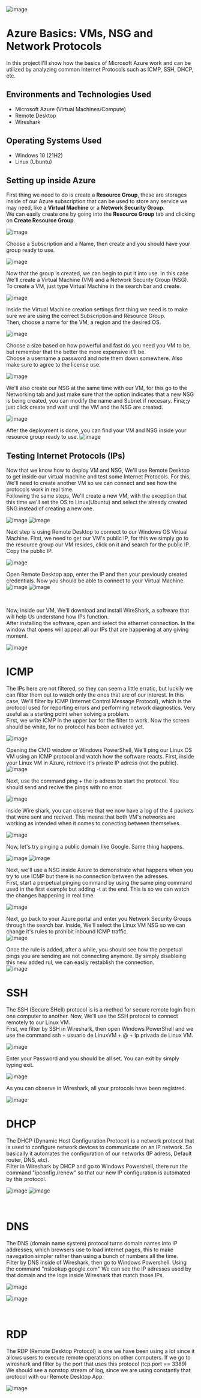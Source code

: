 <p align="center">

  ![image](https://github.com/DsosaH/AzureBasics/assets/148100125/3f070720-1865-41e2-a61e-b398010aeb00)

</p>
<h1>Azure Basics: VMs, NSG and Network Protocols</h1>
In this project I'll show how the basics of Microsoft Azure work and can be utilized by analyzing common Internet Protocols such as ICMP, SSH, DHCP, etc.<br />

<h2>Environments and Technologies Used</h2>

- Microsoft Azure (Virtual Machines/Compute)
- Remote Desktop
- Wireshark

<h2>Operating Systems Used </h2>

- Windows 10</b> (21H2)
- Linux (Ubuntu)</br>

<h2>Setting up inside Azure</h2>
<p>
  First thing we need to do is create a <b>Resource Group</b>, these are storages inside of our Azure subscription that can be used to store any service we may need, like a <b>Virtual Machine</b> or a <b>Network Security Group</b>.<br>
  We can easily create one by going into the <b>Resource Group</b> tab and clicking on <b>Create Resource Group</b>.

  ![image](https://github.com/DsosaH/AzureBasics/assets/148100125/6032af21-02ec-49a0-9fb1-b858db1280a1)<br>
  
  Choose a Subscription and a Name, then create and you should have your group ready to use.
  
  ![image](https://github.com/DsosaH/AzureBasics/assets/148100125/f603e3bd-f2f8-4a1f-b81e-3f97baa25851)
</p>
<p>
  Now that the group is created, we can begin to put it into use. In this case We'll create a Virtual Machine (VM) and a Network Security Group (NSG).<br>
  To create a VM, just type Virtual Machine in the search bar and create.

  ![image](https://github.com/DsosaH/AzureBasics/assets/148100125/064e3f0f-a852-4101-86bd-749399a291fb)

  Inside the Virtual Machine creation settings first thing we need is to make sure we are using the correct Subscription and Resource Group.<br>
  Then, choose a name for the VM, a region and the desired OS.

  ![image](https://github.com/DsosaH/AzureBasics/assets/148100125/9e57fc28-d564-4e75-9680-2d4bec12cae4)

  Choose a size based on how powerful and fast do you need you VM to be, but remember that the better the more expensive it'll be.<br>
  Choose a username a password and note them down somewhere. Also make sure to agree to the license use.
  
  ![image](https://github.com/DsosaH/AzureBasics/assets/148100125/d92d2cc9-db90-419c-98d4-8b59731c54a5)

  We'll also create our NSG at the same time with our VM, for this go to the Networking tab and just make sure that the option indicates that a new NSG is being created, you  can modify the name and Subnet if necesary. Fina;;y just click create and wait until the VM and the NSG are created.

  ![image](https://github.com/DsosaH/AzureBasics/assets/148100125/10433741-d895-4094-b86f-a74cdee94a45)

  After the deployment is done, you can find your VM and NSG inside your resource group ready to use. 
  ![image](https://github.com/DsosaH/AzureBasics/assets/148100125/baebbb48-70ca-49a8-ad56-b7497b23c5c2)

</p>
<h2>Testing Internet Protocols (IPs)</h2>
<p>
  Now that we know how to deploy VM and NSG, We'll use Remote Desktop to get inside our virtual machine and test some Internet Protocols. For this, We'll need to create another VM so we can connect and see how the protocols work in real time.<br>
Following the same steps, We'll create a new VM, with the exception that this time we'll set the OS to Linux(Ubuntu) and select the already created SNG instead of creating a new one.

  ![image](https://github.com/DsosaH/AzureBasics/assets/148100125/d9e8871f-ce52-4159-bbda-84865df1678a)
  ![image](https://github.com/DsosaH/AzureBasics/assets/148100125/e1fc2fe8-429c-4582-9ec7-b3d30fa1bc4c)
  
  Next step is using Remote Desktop to connect to our Windows OS Virtual Machine. First, we need to get our VM's public IP, for this we simply go to the resource group our VM resides, click on it and search for the public IP. Copy the public IP.

  ![image](https://github.com/DsosaH/AzureBasics/assets/148100125/b959607a-05e4-4ebe-ac32-3c7c83a963e1)
  
  Open Remote Desktop app, enter the IP and then your previously created credentials. Now you should be able to connect to your Virtual Machine.<br>
  ![image](https://github.com/DsosaH/AzureBasics/assets/148100125/4ba322d9-77be-4dcb-aed2-86d2fb5e7f48)
  ![image](https://github.com/DsosaH/AzureBasics/assets/148100125/1d5c3bbf-ef47-42f8-99b7-0e8b66e21c1b)
</p><br/>
<p>
  Now, inside our VM, We'll download and install WireShark, a software that will help Us understand how IPs function.<br>
  After installing the software, open and select the ethernet connection. In the window that opens will appear all our IPs that are happening at any giving moment.<br>
  
  ![image](https://github.com/DsosaH/AzureBasics/assets/148100125/fa97cc6c-5c15-47af-ac2f-6207facbcc51)

  <h1>ICMP</h1>
  The IPs here are not filtered, so they can seem a little erratic, but luckily we can filter them out to watch only the ones that are of our interest. In this case, We'll filter by ICMP (Internet Control Message Protocol), which is the protocol used for reporting 
  errors and performing network diagnostics. Very useful as a starting point when solving a problem.<br>
  First, we write ICMP in the upper bar for the filter to work. Now the screen should be white, for no protocol has been activated yet.<br>
  
  ![image](https://github.com/DsosaH/AzureBasics/assets/148100125/da259f85-9571-4b52-a07a-5863f8410911)

  Opening the CMD window or Windows PowerShell, We'll ping our Linux OS VM using an ICMP protocol and watch how the software reacts. First, inside your Linux VM in Azure, retrieve it's private IP adress (not the public).<br>
  ![image](https://github.com/DsosaH/AzureBasics/assets/148100125/194289ee-24a3-4c58-98a7-9e080f90c031)

  Next, use the command ping + the ip adress to start the protocol. You should send and recive the pings with no error.<br>

  ![image](https://github.com/DsosaH/AzureBasics/assets/148100125/0b4d561e-15f5-4156-a02e-8d8034619824)

  inside Wire shark, you can observe that we now have a log of the 4 packets that were sent and recived. This means that both VM's networks are working as intended when it comes to conecting between themselves.<br>

  ![image](https://github.com/DsosaH/AzureBasics/assets/148100125/9603b1d8-d514-4220-8168-f9c4fa029355)

  Now, let's try pinging a public domain like Google. Same thing happens.<br>

  ![image](https://github.com/DsosaH/AzureBasics/assets/148100125/dbd45325-ca76-4d0f-bb2e-58be52dd2c3d)
  ![image](https://github.com/DsosaH/AzureBasics/assets/148100125/6c01afbf-dd0d-4336-9faf-4d9d0e2b2e04)<br/>
  
  Next, we'll use a NSG inside Azure to demonstrate what happens when you try to use ICMP but there is no connection between the adresses.<br>
  First, start a perpetual pinging command by using the same ping command used in the first example but adding -t at the end. This is so we can watch the changes happening in real time.<br>

  ![image](https://github.com/DsosaH/AzureBasics/assets/148100125/ab8fb1d2-d481-4841-89b4-e1037a7c5472)

  Next, go back to your Azure portal and enter you Network Security Groups through the search bar. Inside, We'll select the Linux VM NSG so we can change it's rules to prohibit inbound ICMP traffic.<br>
  ![image](https://github.com/DsosaH/AzureBasics/assets/148100125/e868d632-d2c0-4e3b-89c0-4be26ab2b3d3)
  
  Once the rule is added, after a while, you should see how the perpetual pings you are sending are not connecting anymore. By simply disableing this new added rul, we can easily restablish the connection.<br>
  ![image](https://github.com/DsosaH/AzureBasics/assets/148100125/283298e1-ceba-4392-8dfd-342e7d858c64)<br/>  
</p>
  <h1>SSH</h1>
<p>
  The SSH (Secure SHell) protocol is is a method for secure remote login from one computer to another. Now, We'll use the SSH protocol to connect remotely to our Linux VM.<br>
  First, we filter by SSH in Wireshark, then open Windows PowerShell and we use the command ssh + usuario de LinuxVM + @ + Ip privada de Linux VM. <br>

  ![image](https://github.com/DsosaH/AzureBasics/assets/148100125/5d307b67-f496-44a8-a6ae-056223c53dc9)

  Enter your Password and you should be all set. You can exit by simply typing exit.<br>

  ![image](https://github.com/DsosaH/AzureBasics/assets/148100125/e660745e-52c3-4a26-bec0-17c8a17d9951)

  As you can observe in Wireshark, all your protocols have been registred.

  ![image](https://github.com/DsosaH/AzureBasics/assets/148100125/0e4192e5-8cf6-4d72-9657-8fbcdf59fd25)

</p>
<h1>DHCP</h1>
<p>
  The DHCP (Dynamic Host Configuration Protocol) is a network protocol that is used to configure network devices to communicate on an IP network. So basically it automates the configuration of our networks (IP adress, Default router, DNS, etc).<br>
  Filter in Wireshark by DHCP and go to Windows Powershell, there run the command "ipconfig /renew" so that our new IP configuration is automated by this protocol.<br>

  ![image](https://github.com/DsosaH/AzureBasics/assets/148100125/6978e54d-60f9-4aab-8e28-77ae9a5b0281)
  ![image](https://github.com/DsosaH/AzureBasics/assets/148100125/ee6928dd-9b81-4b83-8210-77072354d76d)

</p><br/>
<h1>DNS</h1>
<p>
  The DNS (domain name system) protocol turns domain names into IP addresses, which browsers use to load internet pages, this to make navegation simpler rather than using a bunch of numbers all the time.<br>
  Filter by DNS inside of Wireshark, then go to Windows Powershell. Using the command "nslookup google.com" We can see the IP adresses used by that domain and the logs inside Wireshark that match those IPs.

  ![image](https://github.com/DsosaH/AzureBasics/assets/148100125/53fd4708-c437-4c6a-88cd-dde117459048)

  ![image](https://github.com/DsosaH/AzureBasics/assets/148100125/2b8dd14a-02e2-4668-878e-be82774a7627)

</p><br/>
<h1>RDP</h1>

<p>
  The RDP (Remote Desktop Protocol) is one we have been using a lot since it allows users to execute remote operations on other computers. If we go to wireshark and filter by the port that uses this protocol (tcp.port == 3389) We should see a nonstop stream of log, 
  since we are using constantly that protocol with our Remote Desktop App. <br>

  ![image](https://github.com/DsosaH/AzureBasics/assets/148100125/8a5930f4-67fd-4071-842b-b76aa2a38752)

</p>
